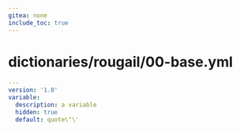 ```yaml
---
gitea: none
include_toc: true
---
```

# dictionaries/rougail/00-base.yml

```yaml
---
version: '1.0'
variable:
  description: a variable
  hidden: true
  default: quote\"\'
```
